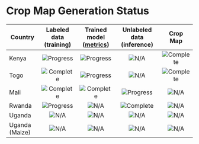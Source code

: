 # Crop Map Generation Status

[N/A]: https://img.shields.io/badge/Not%20Available-red
[Progress]: https://img.shields.io/badge/In%20Progress-yellow
[Complete]: https://img.shields.io/badge/Complete-success

|Country        |Labeled data (training)|Trained model ([metrics](data/model_metrics.json)) |Unlabeled data (inference) |Crop Map       |
|---            |:---:                  |:---:                                              |:---:                      |:---:          |
|Kenya          |![Progress]            |![Progress]                                        |![N/A]                     |![Complete]    |
|Togo           |![Complete]            |![Progress]                                        |![N/A]                     |![Complete]    |
|Mali           |![Complete]            |![Complete]                                        |![Progress]                |![N/A]         |
|Rwanda         |![Progress]            |![N/A]                                             |![Complete]                |![N/A]         |
|Uganda         |![N/A]                 |![N/A]                                             |![N/A]                     |![N/A]         |
|Uganda (Maize) |![N/A]                 |![N/A]                                             |![N/A]                     |![N/A]         |


